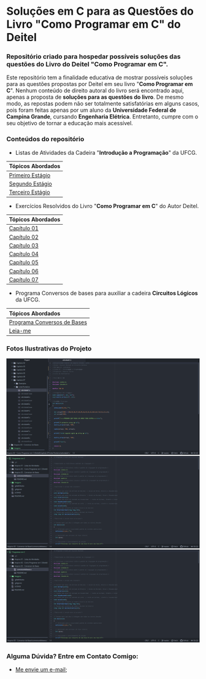 # Soluções em C para as Questões do Livro "Como Programar em C" do Deitel
### Repositório criado para hospedar possíveis soluções das questões do Livro do Deitel "Como Programar em C".

Este repositório tem a finalidade educativa de mostrar possíveis soluções para as questões propostas por Deitel em seu livro "**Como Programar em C**". Nenhum conteúdo de direito autoral do livro será encontrado aqui, apenas a proposta de **soluções para as questões do livro**. De mesmo modo, as repostas podem não ser totalmente satisfatórias em alguns casos, pois foram feitas apenas por um aluno da **Universidade Federal de Campina Grande**, cursando **Engenharia Elétrica**. Entretanto, cumpre com o seu objetivo de tornar a educação mais acessível.

### Conteúdos do repositório

- Listas de Atividades da Cadeira "**Introdução a Programação**" da UFCG.

|**Tópicos Abordados**|
|:--------------------|
|[Primeiro Estágio](https://github.com/Alyssonmach/Programas-em-C/tree/master/Arquivo%2001%20-%20Listas%20de%20Atividades/Primeiro%20Est%C3%A1gio)|
|[Segundo Estágio](https://github.com/Alyssonmach/Programas-em-C/tree/master/Arquivo%2001%20-%20Listas%20de%20Atividades/Segundo%20Est%C3%A1gio)|
|[Terceiro Estágio](https://github.com/Alyssonmach/Programas-em-C/tree/master/Arquivo%2001%20-%20Listas%20de%20Atividades/Terceiro%20Est%C3%A1gio)|

- Exercícios Resolvidos do Livro "**Como Programar em C**" do Autor Deitel.

|**Tópicos Abordados**|
|:--------------------|
|[Capítulo 01](https://github.com/Alyssonmach/Programas-em-C/tree/master/Arquivo%2002%20-%20Como%20Programar%20em%20C%20(Deitel)/Cap%C3%ADtulo%2001)|
|[Capítulo 02](https://github.com/Alyssonmach/Programas-em-C/tree/master/Arquivo%2002%20-%20Como%20Programar%20em%20C%20(Deitel)/Cap%C3%ADtulo%2002)|
|[Capítulo 03](https://github.com/Alyssonmach/Programas-em-C/tree/master/Arquivo%2002%20-%20Como%20Programar%20em%20C%20(Deitel)/Cap%C3%ADtulo%2003)|
|[Capítulo 04](https://github.com/Alyssonmach/Programas-em-C/tree/master/Arquivo%2002%20-%20Como%20Programar%20em%20C%20(Deitel)/Cap%C3%ADtulo%2004)|
|[Capítulo 05](https://github.com/Alyssonmach/Programas-em-C/tree/master/Arquivo%2002%20-%20Como%20Programar%20em%20C%20(Deitel)/Cap%C3%ADtulo%2005)|
|[Capítulo 06](https://github.com/Alyssonmach/Programas-em-C/tree/master/Arquivo%2002%20-%20Como%20Programar%20em%20C%20(Deitel)/Cap%C3%ADtulo%2006)|
|[Capítulo 07](https://github.com/Alyssonmach/Programas-em-C/tree/master/Arquivo%2002%20-%20Como%20Programar%20em%20C%20(Deitel)/Cap%C3%ADtulo%2007)|

- Programa Conversos de bases para auxiliar a cadeira **Circuitos Lógicos** da UFCG.

|**Tópicos Abordados**|
|:--------------------|
|[Programa Conversos de Bases](https://github.com/Alyssonmach/Programas-em-C/blob/master/Arquivo%2003%20-%20Conversor%20de%20Bases/conversordebases.c)|
|[Leia-me](https://github.com/Alyssonmach/Programas-em-C/blob/master/Arquivo%2003%20-%20Conversor%20de%20Bases/README.md)|

### Fotos Ilustrativas do Projeto

![programas-deitel](https://github.com/Alyssonmach/Programas-em-C/blob/master/Imagens/flyer2.png)
![programas-apontadores](https://github.com/Alyssonmach/Programas-em-C/blob/master/Imagens/flyer3.png)
![conversor-de-bases](https://github.com/Alyssonmach/Programas-em-C/blob/master/Imagens/flyer4.png)

### Alguma Dúvida? Entre em Contato Comigo:

- [Me envie um e-mail](mailto:alysson.barbosa@ee.ufcg.edu.br);
